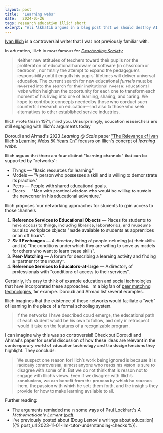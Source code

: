 ```yaml
---
layout: post
title:  "Learning webs"
date:   2024-06-26
tags: research education illich short
excerpt: "Ali Alkhatib argues in a blog post that we should destroy AI. I see a few glimmers of hope."
---
```


[Ivan Illich](https://en.wikipedia.org/wiki/Ivan_Illich) is a controversial writer that I was not previously familiar with.

In education, Illich is most famous for [_Deschooling Society_](https://learning.media.mit.edu/courses/mas713/readings/DESCHOOLING.pdf).

>Neither new attitudes of teachers toward their pupils nor the proliferation of educational hardware or software (in classroom or bedroom), nor finally the attempt to expand the pedagogue's responsibility until it engulfs his pupils' lifetimes will deliver universal education. The current search for new educational _funnels_ must be reversed into the search for their institutional inverse: educational _webs_ which heighten the opportunity for each one to transform each moment of his living into one of learning, sharing, and caring. We hope to contribute concepts needed by those who conduct such counterfoil research on education—and also to those who seek alternatives to other established service industries.

Illich wrote this in 1971, mind you.
Unsurprisingly, education researchers are still engaging with Illich's arguments today.

Doroudi and Ahmad's 2023 _Learning @ Scale_ paper ["The Relevance of Ivan Illich's Learning Webs 50 Years On"](https://dl.acm.org/doi/abs/10.1145/3573051.3593386) focuses on Illich's concept of _learning webs_.

Illich argues that there are four distinct "learning channels" that can be supported by "networks":
 - Things — "Basic resources for learning."
 - Models — "A person who possesses a skill and is willing to demonstrate its practice."
 - Peers — People with shared educational goals.
 - Elders — "Men with practical wisdom who would be willing to sustain the newcomer in his educational adventure."

Illich proposes four networking approaches for students to gain access to those channels:
 1. **Reference Services to Educational Objects** — Places for students to have access to things, including libraries, laboratories, and museums but also workplace objects "made available to students as apprentices or on off hours".
 2. **Skill Exchanges** — A directory listing of people including (a) their skills and (b) "the conditions under which they are willing to serve as models for others who want to learn these skills".
 3. **Peer-Matching** — A forum for describing a learning activity and finding a "partner for the inquiry".
 4. **Reference Services to Educators-at-large** — A directory of professionals with "conditions of access to their services".

Certainly, it's easy to think of example education and social technologies that have incorporated these approaches.
I'm a big fan of [peer matching technologies](https://arxiv.org/abs/2209.04973), for example.
Doroudi and Ahmad list several examples.

Illich imagines that the existence of these networks would faciliate a "web" of learning in the place of a formal schooling system.

>If the networks I have described could emerge, the educational path of each student would be his own to follow, and only in retrospect would it take on the features of a recognizable program.

I can imagine why this was so controversial!
Check out Doroudi and Ahmad's paper for useful discussion of how these ideas are relevant in the contemporary world of education technology and the design tensions they highlight.
They conclude:

>We suspect one reason for Illich’s work being ignored is because it is radically controversial; almost anyone who reads his vision is sure to disagree with some of it. But we do not think that is reason not to engage with Illich’s views. Even if we disagree with Illich’s conclusions, we can benefit from the process by which he reaches them, the passion with which he sets them forth, and the insights they provide for how to make learning available to all.

Further reading:
 - The arguments reminded me in some ways of Paul Lockhart's _A Mathematician's Lament_ ([pdf](https://worrydream.com/refs/Lockhart_2002_-_A_Mathematician%27s_Lament.pdf)).
 - I've previously posted about [Doug Lemov's writings about education]({% post_url 2023-11-01-llm-tutor-understanding-checks %}).
